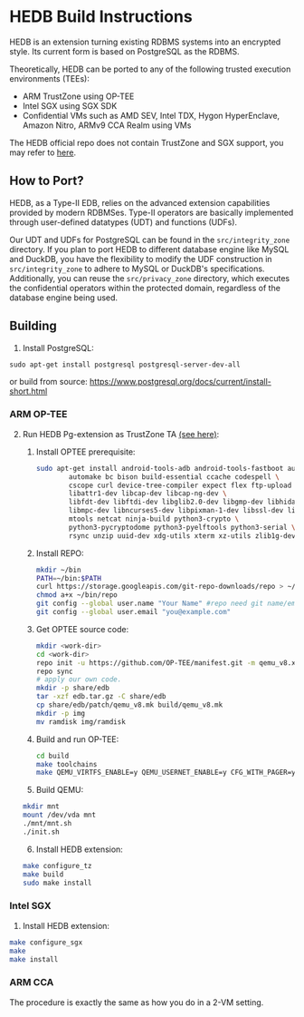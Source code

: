 # HEDB Build Instructions

HEDB is an extension turning existing RDBMS systems into an encrypted style. Its current form is based on PostgreSQL as the RDBMS.

Theoretically, HEDB can be ported to any of the following trusted execution environments (TEEs):
- ARM TrustZone using OP-TEE
- Intel SGX using SGX SDK
- Confidential VMs such as AMD SEV, Intel TDX, Hygon HyperEnclave, Amazon Nitro, ARMv9 CCA Realm using VMs

The HEDB official repo does not contain TrustZone and SGX support, you may refer to [here](https://github.com/zhaoxuyang13/hedb).

## How to Port?

HEDB, as a Type-II EDB, relies on the advanced extension capabilities provided by modern RDBMSes. Type-II operators are basically implemented through user-defined datatypes (UDT) and functions (UDFs).

Our UDT and UDFs for PostgreSQL can be found in the `src/integrity_zone` directory. If you plan to port HEDB to different database engine like MySQL and DuckDB, you have the flexibility to modify the UDF construction in `src/integrity_zone` to adhere to MySQL or DuckDB's specifications. Additionally, you can reuse the `src/privacy_zone` directory, which executes the confidential operators within the protected domain, regardless of the database engine being used.

## Building

1. Install PostgreSQL:

```shell
sudo apt-get install postgresql postgresql-server-dev-all
```
or build from source: https://www.postgresql.org/docs/current/install-short.html

### ARM OP-TEE

2. Run HEDB Pg-extension as TrustZone TA [(see here)](https://optee.readthedocs.io/en/latest/building/gits/build.html):

  
   1. Install OPTEE prerequisite:

      ```bash
      sudo apt-get install android-tools-adb android-tools-fastboot autoconf \
              automake bc bison build-essential ccache codespell \
              cscope curl device-tree-compiler expect flex ftp-upload gdisk iasl \
              libattr1-dev libcap-dev libcap-ng-dev \
              libfdt-dev libftdi-dev libglib2.0-dev libgmp-dev libhidapi-dev \
              libmpc-dev libncurses5-dev libpixman-1-dev libssl-dev libtool make \
              mtools netcat ninja-build python3-crypto \
              python3-pycryptodome python3-pyelftools python3-serial \
              rsync unzip uuid-dev xdg-utils xterm xz-utils zlib1g-dev
      ```

   2. Install REPO:

      ```bash
      mkdir ~/bin
      PATH=~/bin:$PATH
      curl https://storage.googleapis.com/git-repo-downloads/repo > ~/bin/repo
      chmod a+x ~/bin/repo
      git config --global user.name "Your Name" #repo need git name/email config.
      git config --global user.email "you@example.com" 
      ```

   3. Get OPTEE source code:

      ``` bash
      mkdir <work-dir>
      cd <work-dir>
      repo init -u https://github.com/OP-TEE/manifest.git -m qemu_v8.xml
      repo sync
      # apply our own code.
      mkdir -p share/edb
      tar -xzf edb.tar.gz -C share/edb
      cp share/edb/patch/qemu_v8.mk build/qemu_v8.mk
      mkdir -p img
      mv ramdisk img/ramdisk
      ```

   4. Build and run OP-TEE:

      ```bash
      cd build
      make toolchains
      make QEMU_VIRTFS_ENABLE=y QEMU_USERNET_ENABLE=y CFG_WITH_PAGER=y run
      ```

   5. Build QEMU:

   ```bash
   mkdir mnt
   mount /dev/vda mnt
   ./mnt/mnt.sh
   ./init.sh 
   ```

   6. Install HEDB extension:

   ```bash
   make configure_tz
   make build 
   sudo make install
   ```

### Intel SGX

   1. Install HEDB extension:

   ```bash
   make configure_sgx
   make 
   make install
   ```

### ARM CCA

   The procedure is exactly the same as how you do in a 2-VM setting.
